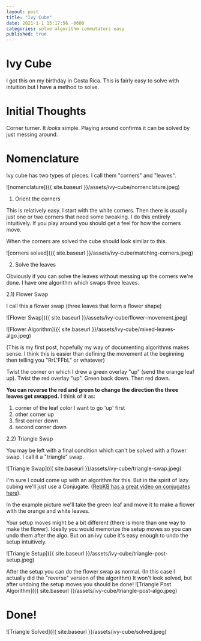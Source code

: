 ```yaml
---
layout: post
title: "Ivy Cube"
date: 2021-1-1 15:17:56 -0600
categories: solve algorithm commutators easy
published: true
---
```


# Ivy Cube

I got this on my birthday in Costa Rica. This is fairly easy to solve with intuition but I have a method to solve.

# Initial Thoughts

Corner turner. It *looks* simple. Playing around confirms it can be solved by just messing around.

# Nomenclature

Ivy cube has two types of pieces. I call them "corners" and "leaves".

![nomenclature]({{ site.baseurl }}/assets/ivy-cube/nomenclature.jpeg)


1) Orient the corners

This is relatively easy. I start with the white corners. Then there is usually just one or two corners that need some tweaking. I do this entirely intuitively. If you play around you should get a feel for how the corners move.

When the corners are solved the cube should look similar to this.

![corners solved]({{ site.baseurl }}/assets/ivy-cube/matching-corners.jpeg)

2) Solve the leaves

Obviously if you can solve the leaves without messing up the corners we're done.  I have one algorithm which swaps three leaves.

2.1) Flower Swap

I call this a flower swap (three leaves that form a flower shape)

![Flower Swap]({{ site.baseurl }}/assets/ivy-cube/flower-movement.jpeg)

![Flower Algorithm]({{ site.baseurl }}/assets/ivy-cube/mixed-leaves-algo.jpeg)

(This is my first post, hopefully my way of documenting algorithms makes sense. I think this is easier than defining the movement at the beginning then telling you "RrL'FFbL" or whatever)

Twist the corner on which I drew a green overlay "up" (send the orange leaf up). Twist the red overlay "up". Green back down. Then red down.

**You can reverse the red and green to change the direction the three leaves get swapped.**
I think of it as:

  1. corner of the leaf color I want to go 'up' first
  2. other corner up
  3. first corner down
  4. second corner down

2.2) Triangle Swap

You may be left with a final condition which can't be solved with a flower swap. I call it a "triangle" swap. 

![Triangle Swap]({{ site.baseurl }}/assets/ivy-cube/triangle-swap.jpeg)

I'm sure I could come up with an algorithm for this. But in the spirit of lazy cubing we'll just use a Conjugate. ([RebKB has a great video on conjugates here](https://youtu.be/3WLb0VddFNg)).

In the example picture we'll take the green leaf and move it to make a flower with the orange and white leaves.

Your setup moves might be a bit different (there is more than one way to make the flower). Ideally you would memorize the setup moves so you can undo them after the algo. But on an ivy cube it's easy enough to undo the setup intuitively.

![Triangle Setup]({{ site.baseurl }}/assets/ivy-cube/triangle-post-setup.jpeg)

After the setup you can do the flower swap as normal. (In this case I actually did the "reverse" version of the algorithm) It won't look solved, but after undoing the setup moves you should be done!
![Triangle Post Algorithm]({{ site.baseurl }}/assets/ivy-cube/triangle-post-algo.jpeg)

# Done!
![Triangle Solved]({{ site.baseurl }}/assets/ivy-cube/solved.jpeg)